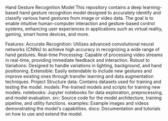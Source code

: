 Hand Gesture Recognition Model
This repository contains a deep learning-based hand gesture recognition model designed to accurately identify and classify various hand gestures from image or video data. The goal is to enable intuitive human-computer interaction and gesture-based control systems, enhancing user experiences in applications such as virtual reality, gaming, smart home devices, and more.

Features:
Accurate Recognition: Utilizes advanced convolutional neural networks (CNNs) to achieve high accuracy in recognizing a wide range of hand gestures.
Real-time Processing: Capable of processing video streams in real-time, providing immediate feedback and interaction.
Robust to Variations: Designed to handle variations in lighting, background, and hand positioning.
Extensible: Easily extendable to include new gestures and improve existing ones through transfer learning and data augmentation techniques.
Project Structure
data: Contains datasets used for training and testing the model.
models: Pre-trained models and scripts for training new models.
notebooks: Jupyter notebooks for data exploration, preprocessing, and model evaluation.
src: Source code for the model architecture, training pipeline, and utility functions.
examples: Example images and videos demonstrating the model's capabilities.
docs: Documentation and tutorials on how to use and extend the model.
